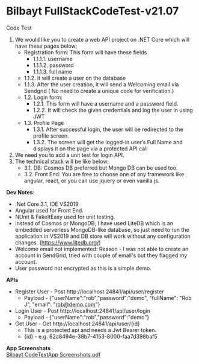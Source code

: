 # Bilbayt FullStackCodeTest-v21.07
Code Test

1. We would like you to create a web API project on .NET Core which will have these pages below;
    * Registration form: This form will have these fields
      * 1.1.1.1. username
      * 1.1.1.2. password
      * 1.1.1.3. full name
    * 1.1.2. It will create a user on the database
    * 1.1.3. After the user creation, it will send a Welcoming email via Sendgrid ( No need to create a unique code for verification.)
    * 1.2. Login form:
      * 1.2.1. This form will have a username and a password field.
      * 1.2.2. It will check the given credentials and log the user in using JWT
    * 1.3. Profile Page
      * 1.3.1. After successful login, the user will be redirected to the profile screen.
      * 1.3.2. The screen will get the logged-in user’s Full Name and displays it on the page via a protected API call
2. We need you to add a unit test for login API. 
3. The technical stack will be like below;
    * 3.1. DB: Cosmos DB preferred but Mongo DB can be used too.
    * 3.2. Front End: You are free to choose one of any framework like angular, react, or you can use jquery or even vanilla js.

**Dev Notes**:
* .Net Core 3.1, IDE VS2019
* Angular used for Front End.
* NUnit & FakeItEasy used for unit testing.
* Instead of Cosmos or MongoDB, I have used LiteDB which is an embedded serverless MongoDB-like database, so just need to run the application in VS2019 and DB store will work 
without any configuration changes. (https://www.litedb.org/)
* Welcome email not implemented: Reason - I was not able to create an account in SendGrid, tried with couple of email's but they flagged my account.
* User password not encrypted as this is a simple demo.

**APIs**
* Register User - Post http://localhost:24841/api/user/register
  * Payload - {"userName":"rob","password":"demo", "fullName": "Rob J", "email": "rob@demo.com"}
* Login User - Post http://localhost:24841/api/user/login
  * Payload - {"userName":"rob","password":"demo"}
* Get User - Get http://localhost:24841/api/user/{id}
  * This is a protected api and needs a Jwt Bearer token.
  * {id} - e.g. 62a8494e-38b7-4153-8000-faa7d398baf5
  
**App Screenshots**  
	[Bilbayt CodeTestApp Screenshots.pdf](FullStackCodeTest-v21.07/Documentation/Bilbayt-CodeTestApp-Screenshots.pdf)
